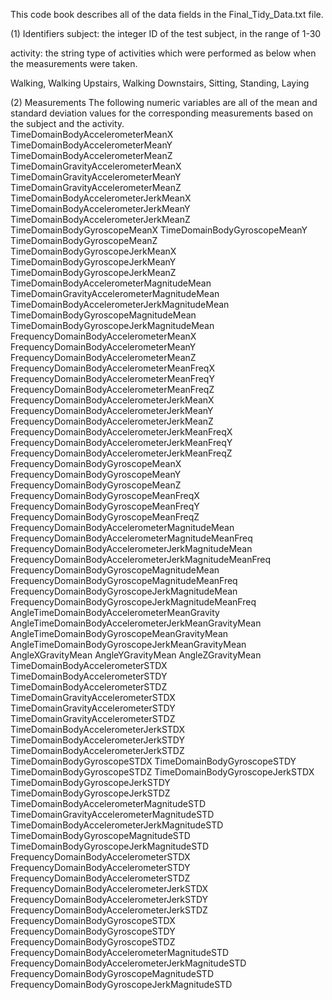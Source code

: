 This code book describes all of the data fields in the Final_Tidy_Data.txt file.

(1) Identifiers
subject: the integer ID of the test subject, in the range of 1-30

activity: the string type of activities which were performed as below when the measurements were taken.

Walking, Walking Upstairs, Walking Downstairs, Sitting, Standing, Laying

(2) Measurements
The following numeric variables are all of the mean and standard deviation values for the corresponding measurements based on the subject and the activity.  
TimeDomainBodyAccelerometerMeanX
TimeDomainBodyAccelerometerMeanY
TimeDomainBodyAccelerometerMeanZ
TimeDomainGravityAccelerometerMeanX
TimeDomainGravityAccelerometerMeanY
TimeDomainGravityAccelerometerMeanZ
TimeDomainBodyAccelerometerJerkMeanX
TimeDomainBodyAccelerometerJerkMeanY
TimeDomainBodyAccelerometerJerkMeanZ
TimeDomainBodyGyroscopeMeanX
TimeDomainBodyGyroscopeMeanY
TimeDomainBodyGyroscopeMeanZ
TimeDomainBodyGyroscopeJerkMeanX
TimeDomainBodyGyroscopeJerkMeanY
TimeDomainBodyGyroscopeJerkMeanZ
TimeDomainBodyAccelerometerMagnitudeMean
TimeDomainGravityAccelerometerMagnitudeMean
TimeDomainBodyAccelerometerJerkMagnitudeMean
TimeDomainBodyGyroscopeMagnitudeMean
TimeDomainBodyGyroscopeJerkMagnitudeMean
FrequencyDomainBodyAccelerometerMeanX
FrequencyDomainBodyAccelerometerMeanY
FrequencyDomainBodyAccelerometerMeanZ
FrequencyDomainBodyAccelerometerMeanFreqX
FrequencyDomainBodyAccelerometerMeanFreqY
FrequencyDomainBodyAccelerometerMeanFreqZ
FrequencyDomainBodyAccelerometerJerkMeanX
FrequencyDomainBodyAccelerometerJerkMeanY
FrequencyDomainBodyAccelerometerJerkMeanZ
FrequencyDomainBodyAccelerometerJerkMeanFreqX
FrequencyDomainBodyAccelerometerJerkMeanFreqY
FrequencyDomainBodyAccelerometerJerkMeanFreqZ
FrequencyDomainBodyGyroscopeMeanX
FrequencyDomainBodyGyroscopeMeanY
FrequencyDomainBodyGyroscopeMeanZ
FrequencyDomainBodyGyroscopeMeanFreqX
FrequencyDomainBodyGyroscopeMeanFreqY
FrequencyDomainBodyGyroscopeMeanFreqZ
FrequencyDomainBodyAccelerometerMagnitudeMean
FrequencyDomainBodyAccelerometerMagnitudeMeanFreq
FrequencyDomainBodyAccelerometerJerkMagnitudeMean
FrequencyDomainBodyAccelerometerJerkMagnitudeMeanFreq
FrequencyDomainBodyGyroscopeMagnitudeMean
FrequencyDomainBodyGyroscopeMagnitudeMeanFreq
FrequencyDomainBodyGyroscopeJerkMagnitudeMean
FrequencyDomainBodyGyroscopeJerkMagnitudeMeanFreq
AngleTimeDomainBodyAccelerometerMeanGravity
AngleTimeDomainBodyAccelerometerJerkMeanGravityMean
AngleTimeDomainBodyGyroscopeMeanGravityMean
AngleTimeDomainBodyGyroscopeJerkMeanGravityMean
AngleXGravityMean
AngleYGravityMean
AngleZGravityMean
TimeDomainBodyAccelerometerSTDX
TimeDomainBodyAccelerometerSTDY
TimeDomainBodyAccelerometerSTDZ
TimeDomainGravityAccelerometerSTDX
TimeDomainGravityAccelerometerSTDY
TimeDomainGravityAccelerometerSTDZ
TimeDomainBodyAccelerometerJerkSTDX
TimeDomainBodyAccelerometerJerkSTDY
TimeDomainBodyAccelerometerJerkSTDZ
TimeDomainBodyGyroscopeSTDX
TimeDomainBodyGyroscopeSTDY
TimeDomainBodyGyroscopeSTDZ
TimeDomainBodyGyroscopeJerkSTDX
TimeDomainBodyGyroscopeJerkSTDY
TimeDomainBodyGyroscopeJerkSTDZ
TimeDomainBodyAccelerometerMagnitudeSTD
TimeDomainGravityAccelerometerMagnitudeSTD
TimeDomainBodyAccelerometerJerkMagnitudeSTD
TimeDomainBodyGyroscopeMagnitudeSTD
TimeDomainBodyGyroscopeJerkMagnitudeSTD
FrequencyDomainBodyAccelerometerSTDX
FrequencyDomainBodyAccelerometerSTDY
FrequencyDomainBodyAccelerometerSTDZ
FrequencyDomainBodyAccelerometerJerkSTDX
FrequencyDomainBodyAccelerometerJerkSTDY
FrequencyDomainBodyAccelerometerJerkSTDZ
FrequencyDomainBodyGyroscopeSTDX
FrequencyDomainBodyGyroscopeSTDY
FrequencyDomainBodyGyroscopeSTDZ
FrequencyDomainBodyAccelerometerMagnitudeSTD
FrequencyDomainBodyAccelerometerJerkMagnitudeSTD
FrequencyDomainBodyGyroscopeMagnitudeSTD
FrequencyDomainBodyGyroscopeJerkMagnitudeSTD

